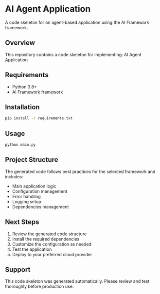 # AI Agent Application

A code skeleton for an agent-based application using the AI Framework framework.

## Overview
This repository contains a code skeleton for implementing: AI Agent Application

## Requirements
- Python 3.8+
- AI Framework framework

## Installation

```bash
pip install -r requirements.txt
```

## Usage

```bash
python main.py
```

## Project Structure

The generated code follows best practices for the selected framework and includes:
- Main application logic
- Configuration management
- Error handling
- Logging setup
- Dependencies management

## Next Steps

1. Review the generated code structure
2. Install the required dependencies
3. Customize the configuration as needed
4. Test the application
5. Deploy to your preferred cloud provider

## Support

This code skeleton was generated automatically. Please review and test thoroughly before production use.
